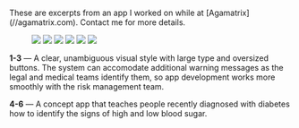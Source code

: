 <br>
These are excerpts from an app I worked on while at [Agamatrix](//agamatrix.com). Contact me for more details.

<figure class="tall">
	<img src="posts/agamatrix/stacked.png"/>
	<img src="posts/agamatrix/new.png"/>
	<img src="posts/agamatrix/warned.png"/>
	<img src="posts/agamatrix/gmg1.png"/>
	<img src="posts/agamatrix/gmg2.png"/>
	<img src="posts/agamatrix/gmg4.png"/>
</figure>

__1-3__ — A clear, unambiguous visual style with large type and oversized buttons. The system can accomodate additional warning messages as the legal and medical teams identify them, so app development works more smoothly with the risk management team.

__4-6__ — A concept app that teaches people recently diagnosed with diabetes how to identify the signs of high and low blood sugar.
